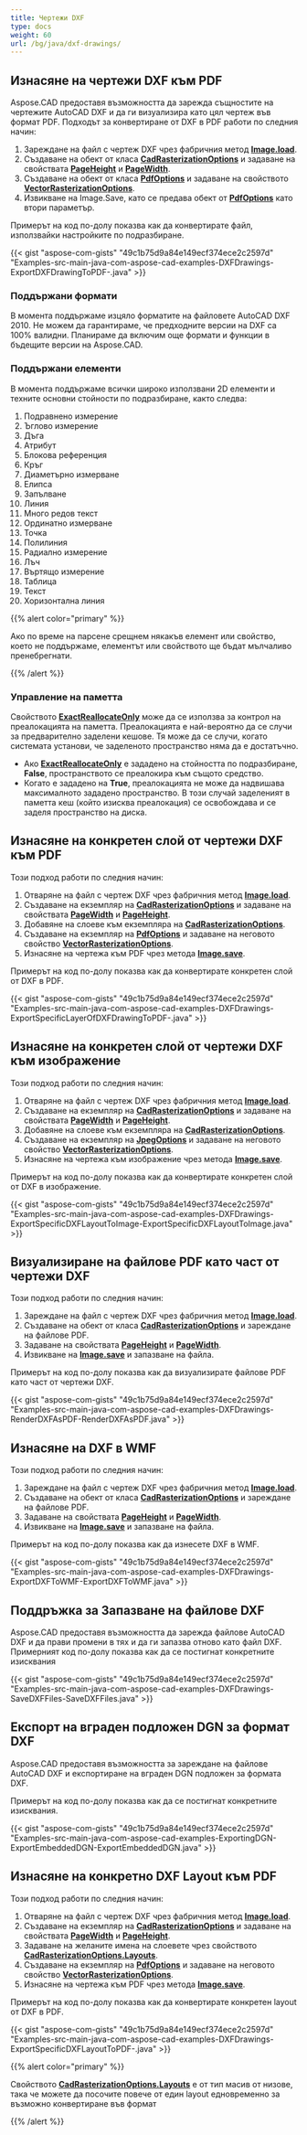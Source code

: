 ```yaml
---
title: Чертежи DXF
type: docs
weight: 60
url: /bg/java/dxf-drawings/
---
```


## **Изнасяне на чертежи DXF към PDF**

Aspose.CAD предоставя възможността да зарежда същностите на чертежите AutoCAD DXF и да ги визуализира като цял чертеж във формат PDF. Подходът за конвертиране от DXF в PDF работи по следния начин:

1. Зареждане на файл с чертеж DXF чрез фабричния метод [**Image.load**](https://reference.aspose.com/cad/java/com.aspose.cad/Image#load-java.io.InputStream-).
1. Създаване на обект от класа [**CadRasterizationOptions**](https://reference.aspose.com/cad/java/com.aspose.cad.imageoptions/CadRasterizationOptions) и задаване на свойствата [**PageHeight**](https://reference.aspose.com/cad/java/com.aspose.cad.imageoptions/VectorRasterizationOptions#setPageHeight-float-) и [**PageWidth**](https://reference.aspose.com/cad/java/com.aspose.cad.imageoptions/VectorRasterizationOptions#setPageWidth-float-).
1. Създаване на обект от класа [**PdfOptions**](https://reference.aspose.com/cad/java/com.aspose.cad.imageoptions/PdfOptions) и задаване на свойството [**VectorRasterizationOptions**](https://reference.aspose.com/cad/java/com.aspose.cad.imageoptions/VectorRasterizationOptions).
1. Извикване на Image.Save, като се предава обект от [**PdfOptions**](https://reference.aspose.com/cad/java/com.aspose.cad.imageoptions/PdfOptions) като втори параметър.

Примерът на код по-долу показва как да конвертирате файл, използвайки настройките по подразбиране.

{{< gist "aspose-com-gists" "49c1b75d9a84e149ecf374ece2c2597d" "Examples-src-main-java-com-aspose-cad-examples-DXFDrawings-ExportDXFDrawingToPDF-.java" >}}

### **Поддържани формати**

В момента поддържаме изцяло форматите на файловете AutoCAD DXF 2010. Не можем да гарантираме, че предходните версии на DXF са 100% валидни. Планираме да включим още формати и функции в бъдещите версии на Aspose.CAD.

### **Поддържани елементи**

В момента поддържаме всички широко използвани 2D елементи и техните основни стойности по подразбиране, както следва:

1. Подравнено измерение
1. Ъглово измерение
1. Дъга
1. Атрибут
1. Блокова референция
1. Кръг
1. Диаметърно измерване
1. Елипса
1. Запълване
1. Линия
1. Много редов текст
1. Ординатно измерване
1. Точка
1. Полилиния
1. Радиално измерение
1. Лъч
1. Въртящо измерение
1. Таблица
1. Текст
1. Хоризонтална линия

{{% alert color="primary" %}}

Ако по време на парсене срещнем някакъв елемент или свойство, което не поддържаме, елементът или свойството ще бъдат мълчаливо пренебрегнати.

{{% /alert %}}

### **Управление на паметта**

Свойството [**ExactReallocateOnly**](https://reference.aspose.com/cad/java/com.aspose.cad/Cache#getExactReallocateOnly--) може да се използва за контрол на преалокацията на паметта. Преалокацията е най-вероятно да се случи за предварително заделени кешове. Тя може да се случи, когато системата установи, че заделеното пространство няма да е достатъчно.

- Ако [**ExactReallocateOnly**](https://reference.aspose.com/cad/java/com.aspose.cad/Cache#getExactReallocateOnly--) е зададено на стойността по подразбиране, **False**, пространството се преалокира към същото средство.
- Когато е зададено на **True**, преалокацията не може да надвишава максималното зададено пространство. В този случай заделеният в паметта кеш (който изисква преалокация) се освобождава и се заделя пространство на диска.

## **Изнасяне на конкретен слой от чертежи DXF към PDF**

Този подход работи по следния начин:

1. Отваряне на файл с чертеж DXF чрез фабричния метод [**Image.load**](https://reference.aspose.com/cad/java/com.aspose.cad/Image#load-java.io.InputStream-).
1. Създаване на екземпляр на [**CadRasterizationOptions**](https://reference.aspose.com/cad/java/com.aspose.cad.imageoptions/CadRasterizationOptions) и задаване на свойствата [**PageWidth**](https://reference.aspose.com/cad/java/com.aspose.cad.imageoptions/VectorRasterizationOptions#setPageWidth-float-) и [**PageHeight**](https://reference.aspose.com/cad/java/com.aspose.cad.imageoptions/VectorRasterizationOptions#setPageHeight-float-).
1. Добавяне на слоеве към екземпляра на [**CadRasterizationOptions**](https://reference.aspose.com/cad/java/com.aspose.cad.imageoptions/CadRasterizationOptions).
1. Създаване на екземпляр на [**PdfOptions**](https://reference.aspose.com/cad/java/com.aspose.cad.imageoptions/PdfOptions) и задаване на неговото свойство [**VectorRasterizationOptions**](https://reference.aspose.com/cad/java/com.aspose.cad.imageoptions/VectorRasterizationOptions).
1. Изнасяне на чертежа към PDF чрез метода [**Image.save**](https://reference.aspose.com/cad/java/com.aspose.cad/Image#save--).

Примерът на код по-долу показва как да конвертирате конкретен слой от DXF в PDF.

{{< gist "aspose-com-gists" "49c1b75d9a84e149ecf374ece2c2597d" "Examples-src-main-java-com-aspose-cad-examples-DXFDrawings-ExportSpecificLayerOfDXFDrawingToPDF-.java" >}}

## **Изнасяне на конкретен слой от чертежи DXF към изображение**

Този подход работи по следния начин:

1. Отваряне на файл с чертеж DXF чрез фабричния метод [**Image.load**](https://reference.aspose.com/cad/java/com.aspose.cad/Image#load-java.io.InputStream-).
1. Създаване на екземпляр на [**CadRasterizationOptions**](https://reference.aspose.com/cad/java/com.aspose.cad.imageoptions/CadRasterizationOptions) и задаване на свойствата [**PageWidth**](https://reference.aspose.com/cad/java/com.aspose.cad.imageoptions/VectorRasterizationOptions#setPageWidth-float-) и [**PageHeight**](https://reference.aspose.com/cad/java/com.aspose.cad.imageoptions/VectorRasterizationOptions#setPageHeight-float-).
1. Добавяне на слоеве към екземпляра на [**CadRasterizationOptions**](https://reference.aspose.com/cad/java/com.aspose.cad.imageoptions/CadRasterizationOptions).
1. Създаване на екземпляр на [**JpegOptions**](https://reference.aspose.com/cad/java/com.aspose.cad.imageoptions/JpegOptions) и задаване на неговото свойство [**VectorRasterizationOptions**](https://reference.aspose.com/cad/java/com.aspose.cad.imageoptions/VectorRasterizationOptions).
1. Изнасяне на чертежа към изображение чрез метода [**Image.save**](https://reference.aspose.com/cad/java/com.aspose.cad/Image#save--).

Примерът на код по-долу показва как да конвертирате конкретен слой от DXF в изображение.

{{< gist "aspose-com-gists" "49c1b75d9a84e149ecf374ece2c2597d" "Examples-src-main-java-com-aspose-cad-examples-DXFDrawings-ExportSpecificDXFLayoutToImage-ExportSpecificDXFLayoutToImage.java" >}}

## **Визуализиране на файлове PDF като част от чертежи DXF**

Този подход работи по следния начин:

1. Зареждане на файл с чертеж DXF чрез фабричния метод [**Image.load**](https://reference.aspose.com/cad/java/com.aspose.cad/Image#load-java.io.InputStream-).
1. Създаване на обект от класа [**CadRasterizationOptions**](https://reference.aspose.com/cad/java/com.aspose.cad.imageoptions/CadRasterizationOptions) и зареждане на файлове PDF.
1. Задаване на свойствата [**PageHeight**](https://reference.aspose.com/cad/java/com.aspose.cad.imageoptions/VectorRasterizationOptions#setPageHeight-float-) и [**PageWidth**](https://reference.aspose.com/cad/java/com.aspose.cad.imageoptions/VectorRasterizationOptions#setPageWidth-float-).
1. Извикване на [**Image.save**](https://reference.aspose.com/cad/java/com.aspose.cad/Image#save--) и запазване на файла.

Примерът на код по-долу показва как да визуализирате файлове PDF като част от чертежи DXF.

{{< gist "aspose-com-gists" "49c1b75d9a84e149ecf374ece2c2597d" "Examples-src-main-java-com-aspose-cad-examples-DXFDrawings-RenderDXFAsPDF-RenderDXFAsPDF.java" >}}

## **Изнасяне на DXF в WMF**

Този подход работи по следния начин:

1. Зареждане на файл с чертеж DXF чрез фабричния метод [**Image.load**](https://reference.aspose.com/cad/java/com.aspose.cad/Image#load-java.io.InputStream-).
1. Създаване на обект от класа [**CadRasterizationOptions**](https://reference.aspose.com/cad/java/com.aspose.cad.imageoptions/CadRasterizationOptions) и зареждане на файлове PDF.
1. Задаване на свойствата [**PageHeight**](https://reference.aspose.com/cad/java/com.aspose.cad.imageoptions/VectorRasterizationOptions#setPageHeight-float-) и [**PageWidth**](https://reference.aspose.com/cad/java/com.aspose.cad.imageoptions/VectorRasterizationOptions#setPageWidth-float-).
1. Извикване на [**Image.save**](https://reference.aspose.com/cad/java/com.aspose.cad/Image#save--) и запазване на файла.

Примерът на код по-долу показва как да изнесете DXF в WMF.

{{< gist "aspose-com-gists" "49c1b75d9a84e149ecf374ece2c2597d" "Examples-src-main-java-com-aspose-cad-examples-DXFDrawings-ExportDXFToWMF-ExportDXFToWMF.java" >}}

## **Поддръжка за Запазване на файлове DXF**

Aspose.CAD предоставя възможността да зарежда файлове AutoCAD DXF и да прави промени в тях и да ги запазва отново като файл DXF. Примерният код по-долу показва как да се постигнат конкретните изисквания

{{< gist "aspose-com-gists" "49c1b75d9a84e149ecf374ece2c2597d" "Examples-src-main-java-com-aspose-cad-examples-DXFDrawings-SaveDXFFiles-SaveDXFFiles.java" >}}

## **Експорт на вграден подложен DGN за формат DXF**

Aspose.CAD предоставя възможността за зареждане на файлове AutoCAD DXF и експортиране на вграден DGN подложен за формата DXF.

Примерът на код по-долу показва как да се постигнат конкретните изисквания.

{{< gist "aspose-com-gists" "49c1b75d9a84e149ecf374ece2c2597d" "Examples-src-main-java-com-aspose-cad-examples-ExportingDGN-ExportEmbeddedDGN-ExportEmbeddedDGN.java" >}}

## **Изнасяне на конкретно DXF Layout към PDF**

Този подход работи по следния начин:

1. Отваряне на файл с чертеж DXF чрез фабричния метод [**Image.load**](https://reference.aspose.com/cad/java/com.aspose.cad/Image#load-java.io.InputStream-).
1. Създаване на екземпляр на [**CadRasterizationOptions**](https://reference.aspose.com/cad/java/com.aspose.cad.imageoptions/CadRasterizationOptions) и задаване на свойствата [**PageWidth**](https://reference.aspose.com/cad/java/com.aspose.cad.imageoptions/VectorRasterizationOptions#setPageWidth-float-) и [**PageHeight**](https://reference.aspose.com/cad/java/com.aspose.cad.imageoptions/VectorRasterizationOptions#setPageHeight-float-).
1. Задаване на желаните имена на слоевете чрез свойството [**CadRasterizationOptions.Layouts**](https://reference.aspose.com/cad/java/com.aspose.cad.imageoptions/CadRasterizationOptions#setLayouts-java.lang.String:A-).
1. Създаване на екземпляр на [**PdfOptions**](https://reference.aspose.com/cad/java/com.aspose.cad.imageoptions/PdfOptions) и задаване на неговото свойство [**VectorRasterizationOptions**](https://reference.aspose.com/cad/java/com.aspose.cad.imageoptions/VectorRasterizationOptions).
1. Изнасяне на чертежа към PDF чрез метода [**Image.save**](https://reference.aspose.com/cad/java/com.aspose.cad/Image#save--).

Примерът на код по-долу показва как да конвертирате конкретен layout от DXF в PDF.

{{< gist "aspose-com-gists" "49c1b75d9a84e149ecf374ece2c2597d" "Examples-src-main-java-com-aspose-cad-examples-DXFDrawings-ExportSpecificDXFLayoutToPDF-.java" >}}

{{% alert color="primary" %}}

Свойството [**CadRasterizationOptions.Layouts**](https://reference.aspose.com/cad/java/com.aspose.cad.imageoptions/CadRasterizationOptions#setLayouts-java.lang.String:A-) е от тип масив от низове, така че можете да посочите повече от един layout едновременно за възможно конвертиране във формат

{{% /alert %}}
